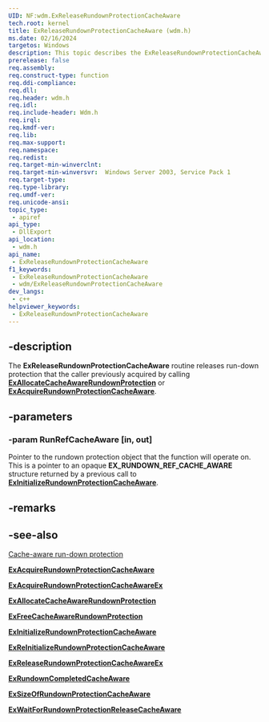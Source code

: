 ```yaml
---
UID: NF:wdm.ExReleaseRundownProtectionCacheAware
tech.root: kernel
title: ExReleaseRundownProtectionCacheAware (wdm.h)
ms.date: 02/16/2024
targetos: Windows
description: This topic describes the ExReleaseRundownProtectionCacheAware function.
prerelease: false
req.assembly: 
req.construct-type: function
req.ddi-compliance: 
req.dll: 
req.header: wdm.h
req.idl: 
req.include-header: Wdm.h
req.irql: 
req.kmdf-ver: 
req.lib: 
req.max-support: 
req.namespace: 
req.redist: 
req.target-min-winverclnt:
req.target-min-winversvr:  Windows Server 2003, Service Pack 1
req.target-type: 
req.type-library: 
req.umdf-ver: 
req.unicode-ansi: 
topic_type:
 - apiref
api_type:
 - DllExport
api_location:
 - wdm.h
api_name:
 - ExReleaseRundownProtectionCacheAware
f1_keywords:
 - ExReleaseRundownProtectionCacheAware
 - wdm/ExReleaseRundownProtectionCacheAware
dev_langs:
 - c++
helpviewer_keywords:
 - ExReleaseRundownProtectionCacheAware
---
```


## -description

The **ExReleaseRundownProtectionCacheAware** routine releases run-down protection that the caller previously acquired by calling [**ExAllocateCacheAwareRundownProtection**](./nf-wdm-exallocatecacheawarerundownprotection.md) or [**ExAcquireRundownProtectionCacheAware**](./nf-wdm-exacquirerundownprotectioncacheaware.md).

## -parameters

### -param RunRefCacheAware [in, out]

Pointer to the rundown protection object that the function will operate on. This is a pointer to an opaque **EX_RUNDOWN_REF_CACHE_AWARE** structure returned by a previous call to [**ExInitializeRundownProtectionCacheAware**](./nf-wdm-exinitializerundownprotectioncacheaware.md).

## -remarks

## -see-also

[Cache-aware run-down protection](/windows-hardware/drivers/kernel/run-down-protection#cache-aware-run-down-protection)

[**ExAcquireRundownProtectionCacheAware**](./nf-wdm-exacquirerundownprotectioncacheaware.md)

[**ExAcquireRundownProtectionCacheAwareEx**](./nf-wdm-exacquirerundownprotectioncacheawareex.md)

[**ExAllocateCacheAwareRundownProtection**](./nf-wdm-exallocatecacheawarerundownprotection.md)

[**ExFreeCacheAwareRundownProtection**](./nf-wdm-exfreecacheawarerundownprotection.md)

[**ExInitializeRundownProtectionCacheAware**](./nf-wdm-exinitializerundownprotectioncacheaware.md)

[**ExReInitializeRundownProtectionCacheAware**](./nf-wdm-exreinitializerundownprotectioncacheaware.md)

[**ExReleaseRundownProtectionCacheAwareEx**](./nf-wdm-exreleaserundownprotectioncacheawareex.md)

[**ExRundownCompletedCacheAware**](./nf-wdm-exrundowncompletedcacheaware.md)

[**ExSizeOfRundownProtectionCacheAware**](./nf-wdm-exsizeofrundownprotectioncacheaware.md)

[**ExWaitForRundownProtectionReleaseCacheAware**](./nf-wdm-exwaitforrundownprotectionreleasecacheaware.md)
